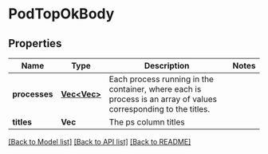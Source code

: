 # PodTopOkBody

## Properties

Name | Type | Description | Notes
------------ | ------------- | ------------- | -------------
**processes** | [**Vec<Vec<String>>**](Vec.md) | Each process running in the container, where each is process is an array of values corresponding to the titles. | 
**titles** | **Vec<String>** | The ps column titles | 

[[Back to Model list]](../README.md#documentation-for-models) [[Back to API list]](../README.md#documentation-for-api-endpoints) [[Back to README]](../README.md)


